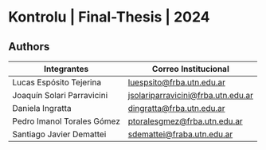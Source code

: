 # Kontrolu | Final-Thesis | 2024

## Authors

| Integrantes   | Correo Institucional      |
| ------------- | ------------- |  
| Lucas Espósito Tejerina  | luespsito@frba.utn.edu.ar  |  
| Joaquín Solari Parravicini | jsolariparravicini@frba.utn.edu.ar | 
| Daniela Ingratta | dingratta@frba.utn.edu.ar |
| Pedro Imanol Torales Gómez |  ptoralesgmez@frba.utn.edu.ar|
| Santiago Javier Demattei | sdemattei@fraba.utn.edu.ar|

